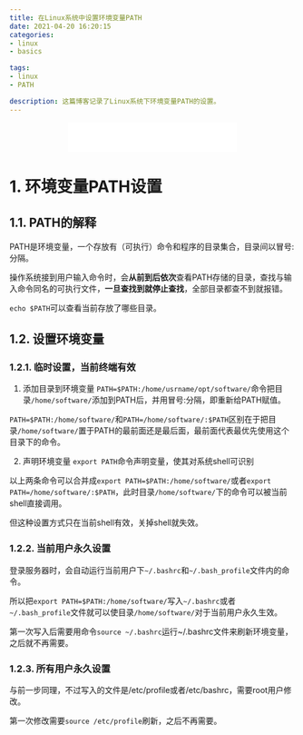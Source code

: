 ```yaml
---
title: 在Linux系统中设置环境变量PATH
date: 2021-04-20 16:20:15
categories:
- linux
- basics

tags:
- linux
- PATH

description: 这篇博客记录了Linux系统下环境变量PATH的设置。
---
```


<div align="middle"><iframe frameborder="no" border="0" marginwidth="0" marginheight="0" width=298 height=52 src="//music.163.com/outchain/player?type=2&id=5264843&auto=1&height=32"></iframe><music URL></div>



# 1. 环境变量PATH设置
## 1.1. PATH的解释
PATH是环境变量，一个存放有（可执行）命令和程序的目录集合，目录间以冒号:分隔。

操作系统接到用户输入命令时，会**从前到后依次**查看PATH存储的目录，查找与输入命令同名的可执行文件，**一旦查找到就停止查找**，全部目录都查不到就报错。

`echo $PATH`可以查看当前存放了哪些目录。

## 1.2. 设置环境变量
### 1.2.1. 临时设置，当前终端有效
1. 添加目录到环境变量
`PATH=$PATH:/home/usrname/opt/software/`命令把目录`/home/software/`添加到PATH后，并用冒号:分隔，即重新给PATH赋值。

`PATH=$PATH:/home/software/`和`PATH=/home/software/:$PATH`区别在于把目录`/home/software/`置于PATH的最前面还是最后面，最前面代表最优先使用这个目录下的命令。

2. 声明环境变量
`export PATH`命令声明变量，使其对系统shell可识别

以上两条命令可以合并成`export PATH=$PATH:/home/software/`或者`export PATH=/home/software/:$PATH`，此时目录`/home/software/`下的命令可以被当前shell直接调用。

但这种设置方式只在当前shell有效，关掉shell就失效。

### 1.2.2. 当前用户永久设置
登录服务器时，会自动运行当前用户下`~/.bashrc`和`~/.bash_profile`文件内的命令。

所以把`export PATH=$PATH:/home/software/`写入`~/.bashrc`或者`~/.bash_profile`文件就可以使目录`/home/software/`对于当前用户永久生效。

第一次写入后需要用命令`source ~/.bashrc`运行~/.bashrc文件来刷新环境变量，之后就不再需要。

### 1.2.3. 所有用户永久设置
与前一步同理，不过写入的文件是/etc/profile或者/etc/bashrc，需要root用户修改。

第一次修改需要`source /etc/profile`刷新，之后不再需要。

